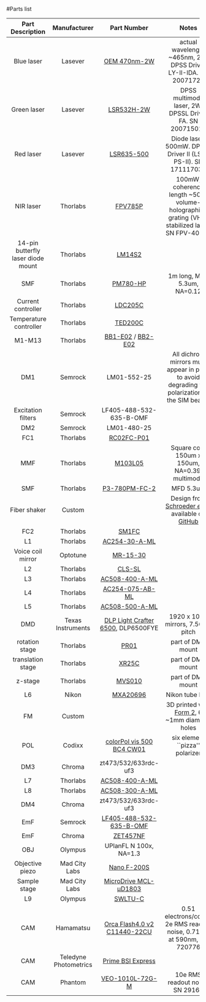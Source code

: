 #Parts list

<?
|            Purple laser            |      Lasever      |                                                [LSR405NL-200]()                                                |                                                        405nm, 200mW, SN 17112803Y                                                        |
|             Blue laser             |      Lasever      |                                                [LSR473NL-150]()                                                |                                                        473nm, 150mW, SN 17112804C                                                        |
|             NIR laser              |      Lasever      |                                                [LSR780NL-150]()                                                |                                                        780nm, 150mW, SN 17112804Y                                                        |
|             Red Laser              |      Lasever      |                                                [LSR671H-500]()                                                 |                                                        671nm, 500mW, SN 17112802F                                                        |
|            Green Laser             |     Lasever       |                                                [LSR532NL-500]()                                                |                                                        532nm, 500mW, SN 17112805C                                                        |
?>

|          Part Description          |     Manufacturer      |                                                                   Part Number                                                                   |                                                                  Notes                                                                   |
|:----------------------------------:|:---------------------:|:-----------------------------------------------------------------------------------------------------------------------------------------------:|:----------------------------------------------------------------------------------------------------------------------------------------:|
|             Blue laser             |        Lasever        |                                         [OEM 470nm-2W](http://www.lasever.com/productinfo/1253516.html)                                         |                                     actual wavelength ~465nm, 2W. DPSS Driver LY-II-IDA. SN 20071721                                     |
|            Green laser             |        Lasever        |                                               [LSR532H-2W](http://lasever.com/product/277719556)                                                |                                         DPSS multimode laser, 2W. DPSSL Driver FA. SN 20071501F                                          |
|             Red laser              |        Lasever        |                                               [LSR635-500](http://lasever.com/product/277721253)                                                |                                      Diode laser, 500mW. DPSSL Driver II (LSR-PS-II). SN 17111703Y                                       |
|             NIR laser              |       Thorlabs        |                              [FPV785P](https://www.thorlabs.com/newgrouppage9.cfm?objectgroup_id=12348&pn=FPV785P)                              |                      100mW, coherence length ~50m. volume-holographic-grating (VHG) stabilized laser. SN FPV-40739                       |
| 14-pin butterfly laser diode mount |       Thorlabs        |                                      [LM14S2](https://www.thorlabs.com/thorproduct.cfm?partnumber=LM14S2)                                       |                                                                                                                                          |
|                SMF                 |       Thorlabs        |                                    [PM780-HP](https://www.thorlabs.com/thorproduct.cfm?partnumber=PM780-HP)                                     |                                                       1m long, MFD 5.3um, NA=0.12                                                        |
 |         Current controller         |       Thorlabs        |                               [LDC205C](https://www.thorlabs.com/newgrouppage9.cfm?objectgroup_id=10&pn=LDC205C)                                |                                                                                                                                          |
|       Temperature controller       |       Thorlabs        |                               [TED200C](https://www.thorlabs.com/newgrouppage9.cfm?objectgroup_id=307&pn=TED200C)                               |                                                                                                                                          | 
|               M1-M13               |       Thorlabs        | [BB1-E02](https://www.thorlabs.com/thorproduct.cfm?partnumber=BB1-E02) / [BB2-E02](https://www.thorlabs.com/thorproduct.cfm?partnumber=BB2-E02) |                                                                                                                                          |
|                DM1                 |        Semrock        |                                                                   LM01-552-25                                                                   |                      All dichroic mirrors must appear in pairs to avoid degrading the polarization of the SIM beams                      |
|         Excitation filters         |        Semrock        |                                                             LF405-488-532-635-B-OMF                                                             |                                                                                                                                          |
|                DM2                 |        Semrock        |                                                                   LM01-480-25                                                                   |                                                                                                                                          |
|                FC1                 |       Thorlabs        |                                  [RC02FC-P01](https://www.thorlabs.com/thorproduct.cfm?partnumber=RC02FC-P01)                                   |                                                                                                                                          |
|                MMF                 |       Thorlabs        |                                     [M103L05](https://www.thorlabs.com/thorproduct.cfm?partnumber=M103L05)                                      |                                              Square core 150um x 150um, NA=0.39, multimode                                               |
|                SMF                 |       Thorlabs        |                               [P3-780PM-FC-2](https://www.thorlabs.com/thorproduct.cfm?partnumber=P3-780PM-FC-2)                                |                                                                MFD 5.3um                                                                 |
|            Fiber shaker            |        Custom         |                                                                                                                                                 | Design from [Schroeder <i>et al.</i>](https://doi.org/10.1364/BOE.380815) available on [GitHub](https://github.com/ries-lab/LaserEngine) | 
|                FC2                 |       Thorlabs        |                                       [SM1FC](https://www.thorlabs.com/thorproduct.cfm?partnumber=SM1FC)                                        |                                                                                                                                          |
|                 L1                 |       Thorlabs        |                               [AC254-30-A-ML](https://www.thorlabs.com/thorproduct.cfm?partnumber=AC254-030-A-ML)                               |                                                                                                                                          |
|         Voice coil mirror          |       Optotune        |                                                   [MR-15-30](https://www.optotune.com/mr1530)                                                   |                                                                                                                                          |
|                 L2                 |       Thorlabs        |                                      [CLS-SL](https://www.thorlabs.com/thorproduct.cfm?partnumber=CLS-SL)                                       |                                                                                                                                          |
|                 L3                 |       Thorlabs        |                               [AC508-400-A-ML](https://www.thorlabs.com/thorProduct.cfm?partnumber=AC508-400-A-M)                               |                                                                                                                                          |
|                 L4                 |       Thorlabs        |                             [AC254-075-AB-ML](https://www.thorlabs.com/thorproduct.cfm?partnumber=AC254-075-AB-ML)                              |                                                                                                                                          |
|                 L5                 |       Thorlabs        |                              [AC508-500-A-ML](https://www.thorlabs.com/thorProduct.cfm?partnumber=AC508-500-A-ML)                               |                                                                                                                                          |
|                DMD                 |   Texas Instruments   |                                    [DLP Light Crafter 6500](https://www.ti.com/tool/DLPLCR65EVM), DLP6500FYE                                    |                                                    1920 x 1080 mirrors, 7.56um pitch                                                     |
|           rotation stage           |       Thorlabs        |                                        [PR01](https://www.thorlabs.com/thorproduct.cfm?partnumber=PR01)                                         |                                                            part of DMD mount                                                             |
|         translation stage          |       Thorlabs        |                                       [XR25C](https://www.thorlabs.com/thorproduct.cfm?partnumber=XR25C)                                        |                                                            part of DMD mount                                                             |
|              z-stage               |       Thorlabs        |                                 [MVS010](https://www.thorlabs.com/thorproduct.cfm?partnumber=MVS010&pn=MVS010)                                  |                                                            part of DMD mount                                                             |
|                 L6                 |         Nikon         |                                     [MXA20696](https://www.edmundoptics.com/p/nikon-200mm-tube-lens/15374/)                                     |                                                             Nikon tube lens                                                              |
|                 FM                 |        Custom         |                                                                                                                                                 |                        3D printed with [Form 2](https://formlabs.com/3d-printers/form-2/), 6 ~1mm diameter holes                         |
|                POL                 |        Codixx         |                       [colorPol vis 500 BC4 CW01](https://www.directindustry.com/prod/codixx/product-20393-2069393.html)                        |                                                     six element ``pizza'' polarizer                                                      |
|                DM3                 |        Chroma         |                                                              zt473/532/633rdc-uf3                                                               |                                                                                                                                          |
|                 L7                 |       Thorlabs        |                              [AC508-400-A-ML](https://www.thorlabs.com/thorproduct.cfm?partnumber=AC508-400-A-ML)                               |                                                                                                                                          |
|                 L8                 |       Thorlabs        |                              [AC508-300-A-ML](https://www.thorlabs.com/thorproduct.cfm?partnumber=AC508-300-A-ML)                               |                                                                                                                                          |
|                DM4                 |        Chroma         |                                                              zt473/532/633rdc-uf3                                                               |                                                                                                                                          |
|                EmF                 |        Semrock        |                  [LF405-488-532-635-B-OMF](https://www.avr-optics.com/catalog/optical_filters/filter_sets/lf405_488_532_635_b)                  |                                                                                                                                          |
|                EmF                 |        Chroma         |                                   [ZET457NF](https://www.chroma.com/products/parts/457nm-laser-notch-filter)                                    |                                                                                                                                          |
|                OBJ                 |        Olympus        |                                                             UPlanFL N 100x, NA=1.3                                                              |                                                                                                                                          |
|          Objective piezo           |     Mad City Labs     |                                           [Nano F-200S](http://www.madcitylabs.com/nanozseries.html)                                            |                                                                                                                                          |
|            Sample stage            |     Mad City Labs     |                                    [MicroDrive MCL-&#956;D1803](http://www.madcitylabs.com/microstage.html)                                     |                                                                                                                                          |
|                 L9                 |        Olympus        |                                    [SWLTU-C](https://www.olympus-lifescience.com/en/oem-components/swtlu-c/)                                    |                                                                                                                                          |
|                CAM                 |       Hamamatsu       |                 [Orca Flash4.0 v2 C11440-22CU](https://www.hamamatsu.com/jp/en/product/cameras/cmos-cameras/C11440-42U30.html)                  |                                 0.51 electrons/count, 2e RMS readout noise, 0.71 QE at 590nm, SN 720776                                  |
|                CAM                 | Teledyne Photometrics |                             [Prime BSI Express](https://www.photometrics.com/products/prime-family/primebsiexpress)                             |                                                                                                                                          |
|                CAM                 |        Phantom        |                                [VEO-1010L-72G-M](https://www.phantomhighspeed.com/products/cameras/veo/veo1010)                                 |                                                     10e RMS readout noise, SN 29160                                                      |